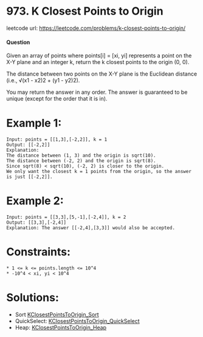 ﻿# 973. K Closest Points to Origin
 
leetcode url: https://leetcode.com/problems/k-closest-points-to-origin/

 
#### Question
Given an array of points where points[i] = [xi, yi] represents a point on the X-Y plane and an integer k, return the k closest points to the origin (0, 0).

The distance between two points on the X-Y plane is the Euclidean distance (i.e., √(x1 - x2)2 + (y1 - y2)2).

You may return the answer in any order. The answer is guaranteed to be unique (except for the order that it is in).

# Example 1:

```
Input: points = [[1,3],[-2,2]], k = 1
Output: [[-2,2]]
Explanation:
The distance between (1, 3) and the origin is sqrt(10).
The distance between (-2, 2) and the origin is sqrt(8).
Since sqrt(8) < sqrt(10), (-2, 2) is closer to the origin.
We only want the closest k = 1 points from the origin, so the answer is just [[-2,2]].
 ```
 
# Example 2:

```
Input: points = [[3,3],[5,-1],[-2,4]], k = 2
Output: [[3,3],[-2,4]]
Explanation: The answer [[-2,4],[3,3]] would also be accepted.
```

# Constraints:

```
* 1 <= k <= points.length <= 10^4
* -10^4 < xi, yi < 10^4
 ```
 
 # Solutions:
 * Sort [KClosestPointsToOrigin_Sort](KClosestPointsToOrigin_Sort.cs)
 * QuickSelect: [KClosestPointsToOrigin_QuickSelect](KClosestPointsToOrigin_QSel.cs)
 * Heap: [KClosestPointsToOrigin_Heap](KClosestPointsToOrigin_Heap.cs)
